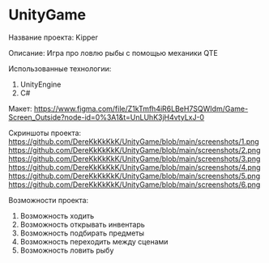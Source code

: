 # UnityGame
Название проекта: Kipper

Описание: Игра про ловлю рыбы с помощью механики QTE

Использованные технологии:
  1. UnityEngine
  2. C#

Макет: https://www.figma.com/file/Z1kTmfh4iR6LBeH7SQWIdm/Game-Screen_Outside?node-id=0%3A1&t=UnLUhK3jH4vtyLxJ-0

Скриншоты проекта: 
https://github.com/DereKkKkKkK/UnityGame/blob/main/screenshots/1.png
https://github.com/DereKkKkKkK/UnityGame/blob/main/screenshots/2.png
https://github.com/DereKkKkKkK/UnityGame/blob/main/screenshots/3.png
https://github.com/DereKkKkKkK/UnityGame/blob/main/screenshots/4.png
https://github.com/DereKkKkKkK/UnityGame/blob/main/screenshots/5.png
https://github.com/DereKkKkKkK/UnityGame/blob/main/screenshots/6.png

Возможности проекта:
  1. Возможность ходить
  2. Возможность открывать инвентарь
  3. Возможность подбирать предметы
  4. Возможность переходить между сценами
  5. Возможность ловить рыбу
